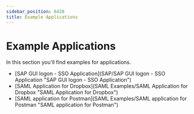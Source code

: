 ```yaml
---
sidebar_position: 6428
title: Example Applications
---
```


# Example Applications

In this section you'll find examples for applications.

* [SAP GUI logon - SSO Application](SAP/SAP GUI logon - SSO Application "SAP GUI logon - SSO Application")
* [SAML Application for Dropbox](SAML Examples/SAML Application for Dropbox "SAML Application for Dropbox")
* [SAML application for Postman](SAML Examples/SAML application for Postman "SAML application for Postman")